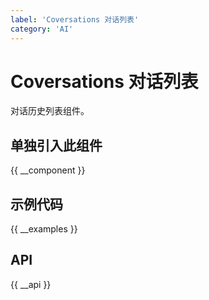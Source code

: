 ```yaml
---
label: 'Coversations 对话列表'
category: 'AI'
---
```


# Coversations 对话列表

对话历史列表组件。

## 单独引入此组件

{{ __component }}

## 示例代码

{{ __examples }}

## API

{{ __api }}
